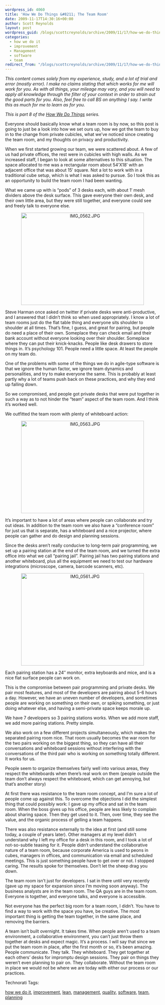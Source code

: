 ```yaml
---
wordpress_id: 4060
title: 'How We Do Things &#8211; The Team Room'
date: 2009-11-17T14:30:16+00:00
author: Scott Reynolds
layout: post
wordpress_guid: /blogs/scottcreynolds/archive/2009/11/17/how-we-do-things-the-team-room.aspx
categories:
  - how we do it
  - improvement
  - Management
  - software
  - team
redirect_from: "/blogs/scottcreynolds/archive/2009/11/17/how-we-do-things-the-team-room.aspx/"
---
```

_This content comes solely from my experience, study, and a lot of trial and error (mostly error). I make no claims stating that which works for me will work for you. As with all things, your mileage may vary, and you will need to apply all knowledge through the filter of your context in order to strain out the good parts for you. Also, feel free to call BS on anything I say. I write this as much for me to learn as for you._

_This is part 8 of the [How We Do Things](http://www.lostechies.com/blogs/scottcreynolds/archive/2009/10/04/how-we-do-things-preamble-and-contents.aspx) series._

Everyone should basically know what a team room is by now, so this post is going to just be a look into how we set ours up, how we got the team to buy in to the change from private cubicles, what we&#8217;ve noticed since creating the team room, and my thoughts on privacy and productivity.

When we first started growing our team, we were scattered about. A few of us had private offices, the rest were in cubicles with high walls. As we increased staff, I began to look at some alternatives to this situation. The space allocated to me was a rectangular room about 54&#8217;X18&#8242; with an adjacent office that was about 15&#8242; square. Not a lot to work with in a traditional cube setup, which is what I was asked to pursue. So I took this as an opportunity to build the team room I had been wanting.

What we came up with is &#8220;pods&#8221; of 3 desks each, with about 1&#8242; mesh dividers above the desk surface. This gave everyone their own desk, and their own little area, but they were still together, and everyone could see and freely talk to everyone else.

<div style="text-align:center">
  <img src="http://lostechies.com/scottreynolds/files/2011/03/IMG_0562.JPG" alt="IMG_0562.JPG" border="0" width="400" height="300" />
</div>

Steve Harman once asked on twitter if private desks were anti-productive, and I answered that I didn&#8217;t think so when used appropriately. I know a lot of team rooms just do the flat table thing and everyone sits shoulder to shoulder at all times. That&#8217;s fine, I guess, and great for pairing, but people do need a place of their own. Someplace they can check email and their bank account without everyone looking over their shoulder. Someplace where they can put their knick-knacks. People like desk drawers to store things in. It&#8217;s psychology 101. People need a little space. At least the people on my team do.

One of the problems with some of the things we do in agile-type software is that we ignore the human factor, we ignore team dynamics and personalities, and try to make everyone the same. This is probably at least partly why a lot of teams push back on these practices, and why they end up falling down.

So we compromised, and people got private desks that were put together in such a way as to not hinder the &#8220;team&#8221; aspect of the team room. And I think it&#8217;s worked well.

We outfitted the team room with plenty of whiteboard action:

<div style="text-align:center">
  <img src="http://lostechies.com/scottreynolds/files/2011/03/IMG_0563.JPG" alt="IMG_0563.JPG" border="0" width="400" height="300" />
</div>

It&#8217;s important to have a lot of areas where people can collaborate and try out ideas. In addition to the team room we also have a &#8220;conference room&#8221; for just us that is separate, has a whiteboard and a nice projector, where people can gather and do design and planning sessions.

Since the desks aren&#8217;t really conducive to long-term pair programming, we set up a pairing station at the end of the team room, and we turned the extra office into what we call &#8220;pairing jail&#8221;. Pairing jail has two pairing stations and another whiteboard, plus all the equipment we need to test our hardware integrations (microscope, camera, barcode scanners, etc). 

<div style="text-align:center">
  <img src="http://lostechies.com/scottreynolds/files/2011/03/IMG_0561.JPG" alt="IMG_0561.JPG" border="0" width="400" height="300" />
</div>

Each pairing station has a 24&#8243; monitor, extra keyboards and mice, and is a nice flat surface people can work on.

This is the compromise between pair programming and private desks. We pair most features, and most of the developers are pairing about 5-6 hours a day. However, we have an uneven number of developers, and sometimes people are working on something on their own, or spiking something, or just doing whatever else, and having a semi-private space keeps morale up.

We have 7 developers so 3 pairing stations works. When we add more staff, we add more pairing stations. Pretty simple.

We also work on a few different projects simultaneously, which makes the separated pairing room nice. That room usually becomes the war room for the two pairs working on the biggest thing, so they can have all their conversations and whiteboard sessions without interfering with the conversations of the third pair who is working on something totally different. It works for us.

People seem to organize themselves fairly well into various areas, they respect the whiteboards when there&#8217;s real work on them (people outside the team don&#8217;t always respect the whiteboard, which can get annoying, but that&#8217;s another story)

At first there was resistance to the team room concept, and I&#8217;m sure a lot of people come up against this. To overcome the objections I did the simplest thing that could possibly work: I gave up my office and sat in the team room. When the boss gives up his office, people are less likely to complain about sharing space. Then they get used to it. Then, over time, they see the value, and the organic process of gelling a team happens.

There was also resistance externally to the idea at first (and still some today, a couple of years later). Other managers at my level didn&#8217;t understand why I left my office for a desk in this room, and I took a lot of not-so-subtle teasing for it. People didn&#8217;t understand the collaborative nature of a team room, because corporate America is used to peons in cubes, managers in offices, and communication via email and scheduled meetings. This is just something people have to get over or not. I stopped caring. The results spoke for themselves. Don&#8217;t let the sheep drag you down.

The team room isn&#8217;t just for developers. I sat in there until very recently (gave up my space for expansion since I&#8217;m moving soon anyway). The business analysts are in the team room. The QA guys are in the team room. Everyone is together, and everyone talks, and everyone is accessible.

Not everyone has the perfect big room for a team room, I didn&#8217;t. You have to find a way to work with the space you have, be creative. The most important thing is getting the team together, in the same place, and removing the barriers.

A team isn&#8217;t built overnight. It takes time. When people aren&#8217;t used to a team environment, a collaborative environment, you can&#8217;t just throw them together at desks and expect magic. It&#8217;s a process. I will say that since we put the team room in place, after the first month or so, it&#8217;s been amazing. People communicate. They talk. They whiteboard. They get together at each others&#8217; desks for impromptu design sessions. They pair on things they weren&#8217;t even planning to pair on. They collaborate. Without the team room in place we would not be where we are today with either our process or our practices.

<!-- Technorati Tags Start -->

Technorati Tags:
  
<a href="http://technorati.com/tag/how                   2e                  17o                   9t" rel="tag">how we do it</a>, <a href="http://technorati.com/tag/improvement" rel="tag">improvement</a>, <a href="http://technorati.com/tag/lean" rel="tag">lean</a>, <a href="http://technorati.com/tag/management" rel="tag">management</a>, <a href="http://technorati.com/tag/quality" rel="tag">quality</a>, <a href="http://technorati.com/tag/software" rel="tag">software</a>, <a href="http://technorati.com/tag/team" rel="tag">team</a>, <a href="http://technorati.com/tag/planning" rel="tag">planning</a> 

<!-- Technorati Tags End -->